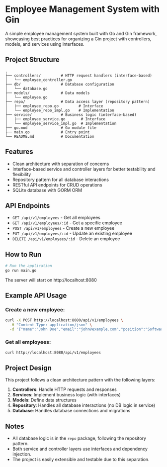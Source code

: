 # Employee Management System with Gin

A simple employee management system built with Go and Gin framework, showcasing best practices for organizing a Gin project with controllers, models, and services using interfaces.

## Project Structure

```
.
├── controllers/         # HTTP request handlers (interface-based)
│   └── employee_controller.go
├── db/                  # Database configuration
│   └── database.go
├── models/              # Data models
│   └── employee.go
├── repo/                # Data access layer (repository pattern)
│   ├── employee_repo.go         # Interface
│   └── employee_repo_impl.go    # Implementation
├── service/             # Business logic (interface-based)
│   ├── employee_service.go       # Interface
│   └── employee_service_impl.go  # Implementation
├── go.mod               # Go module file
├── main.go              # Entry point
└── README.md            # Documentation
```

## Features

- Clean architecture with separation of concerns
- Interface-based service and controller layers for better testability and flexibility
- Repository pattern for all database interactions
- RESTful API endpoints for CRUD operations
- SQLite database with GORM ORM

## API Endpoints

- `GET /api/v1/employees` - Get all employees
- `GET /api/v1/employees/:id` - Get a specific employee
- `POST /api/v1/employees` - Create a new employee
- `PUT /api/v1/employees/:id` - Update an existing employee
- `DELETE /api/v1/employees/:id` - Delete an employee

## How to Run

```bash
# Run the application
go run main.go
```

The server will start on http://localhost:8080

## Example API Usage

### Create a new employee:
```bash
curl -X POST http://localhost:8080/api/v1/employees \
  -H "Content-Type: application/json" \
  -d '{"name":"John Doe","email":"john@example.com","position":"Software Engineer","salary":75000}'
```

### Get all employees:
```bash
curl http://localhost:8080/api/v1/employees
```

## Project Design

This project follows a clean architecture pattern with the following layers:

1. **Controllers**: Handle HTTP requests and responses
2. **Services**: Implement business logic (with interfaces)
3. **Models**: Define data structures
4. **Repository**: Handles all database interactions (no DB logic in service)
5. **Database**: Handles database connections and migrations

## Notes

- All database logic is in the `repo` package, following the repository pattern.
- Both service and controller layers use interfaces and dependency injection.
- The project is easily extensible and testable due to this separation.

